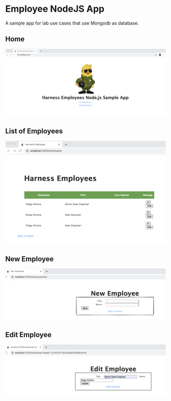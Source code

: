 # Employee NodeJS App


A sample app for lab use cases that use Mongodb as database.

## Home
![alt Home](https://github.com/diegopereiraeng/nodeJS_Employees_App/blob/main/EmployeeKoalaDB/public/images/diegonodejs_home.png)

## List of Employees
![alt List of Employees](https://github.com/diegopereiraeng/nodeJS_Employees_App/blob/main/EmployeeKoalaDB/public/images/diegonodejs_employees.png)

## New Employee
![alt New Employee](https://github.com/diegopereiraeng/nodeJS_Employees_App/blob/main/EmployeeKoalaDB/public/images/diegonodejs_new.png)

## Edit Employee
![alt Edit Employee](https://github.com/diegopereiraeng/nodeJS_Employees_App/blob/main/EmployeeKoalaDB/public/images/diegonodejs_edit.png)

